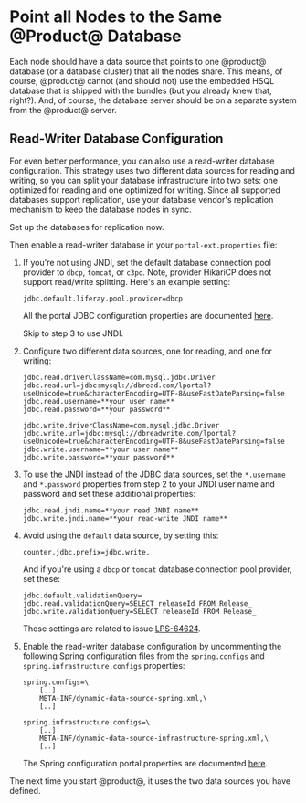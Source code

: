 # Point all Nodes to the Same @Product@ Database [](id=point-all-nodes-to-the-same-database)

Each node should have a data source that points to one @product@ database
(or a database cluster) that all the nodes share. This means, of course,
@product@ cannot (and should not) use the embedded HSQL database that is
shipped with the bundles (but you already knew that, right?). And, of course,
the database server should be on a separate system from the @product@ server.

## Read-Writer Database Configuration

For even better performance, you can also use a read-writer database
configuration. This strategy uses two different data sources for reading and
writing, so you can split your database infrastructure into two sets: one
optimized for reading and one optimized for writing. Since all supported
databases support replication, use your database vendor's replication mechanism
to keep the database nodes in sync.

Set up the databases for replication now. 

Then enable a read-writer database in your `portal-ext.properties` file:

1.  If you're not using JNDI, set the default database connection pool provider
    to `dbcp`, `tomcat`, or `c3po`. Note, provider HikariCP does not support
    read/write splitting. Here's an example setting: 

        jdbc.default.liferay.pool.provider=dbcp

    All the portal JDBC configuration properties are documented
    [here](@platform-ref@/7.1-latest/propertiesdoc/portal.properties.html#JDBC).

    Skip to step 3 to use JNDI. 

2.  Configure two different data sources, one for reading, and one for writing:

        jdbc.read.driverClassName=com.mysql.jdbc.Driver
        jdbc.read.url=jdbc:mysql://dbread.com/lportal?useUnicode=true&characterEncoding=UTF-8&useFastDateParsing=false
        jdbc.read.username=**your user name**
        jdbc.read.password=**your password**

        jdbc.write.driverClassName=com.mysql.jdbc.Driver
        jdbc.write.url=jdbc:mysql://dbreadwrite.com/lportal?useUnicode=true&characterEncoding=UTF-8&useFastDateParsing=false
        jdbc.write.username=**your user name**
        jdbc.write.password=**your password**

3.  To use the JNDI instead of the JDBC data sources, set the `*.username` and
    `*.password` properties from step 2 to your JNDI user name and password and set
    these additional properties:

        jdbc.read.jndi.name=**your read JNDI name**
        jdbc.write.jndi.name=**your read-write JNDI name**

4.  Avoid using the `default` data source, by setting this:

        counter.jdbc.prefix=jdbc.write.

    And if you're using a `dbcp` or `tomcat` database connection pool provider,
    set these:

        jdbc.default.validationQuery=
        jdbc.read.validationQuery=SELECT releaseId FROM Release_
        jdbc.write.validationQuery=SELECT releaseId FROM Release_

    These settings are related to issue 
    [LPS-64624](https://issues.liferay.com/browse/LPS-64624).

5.  Enable the read-writer database configuration by uncommenting the following 
    Spring configuration files from the `spring.configs` and
    `spring.infrastructure.configs` properties:

        spring.configs=\
            [..]
            META-INF/dynamic-data-source-spring.xml,\
            [..]

        spring.infrastructure.configs=\
            [..]
            META-INF/dynamic-data-source-infrastructure-spring.xml,\
            [..]

    The Spring configuration portal properties are documented 
    [here](@platform-ref@/7.1-latest/propertiesdoc/portal.properties.html#Spring).

The next time you start @product@, it uses the two data sources you have
defined. 
